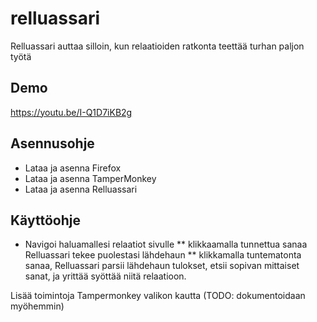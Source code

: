 # relluassari
Relluassari auttaa silloin, kun relaatioiden ratkonta teettää turhan paljon työtä

## Demo
https://youtu.be/I-Q1D7iKB2g

## Asennusohje
* Lataa ja asenna Firefox
* Lataa ja asenna TamperMonkey
* Lataa ja asenna Relluassari

## Käyttöohje
* Navigoi haluamallesi relaatiot sivulle
** klikkaamalla tunnettua sanaa Relluassari tekee puolestasi lähdehaun
** klikkamalla tuntematonta sanaa, Relluassari parsii lähdehaun tulokset, etsii sopivan mittaiset sanat, ja yrittää syöttää niitä relaatioon.

Lisää toimintoja Tampermonkey valikon kautta (TODO: dokumentoidaan myöhemmin)
